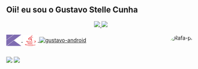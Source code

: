 ## Oii! eu sou o Gustavo Stelle Cunha
<div align="center">
  <a href="https://github.com/gostavoSC">
  <img height="180em" src="https://github-readme-stats.vercel.app/api?username=gostavosc&show_icons=true&theme=tokyonight&include_all_commits=true&count_private=true"/>
  <img height="180em" src="https://github-readme-stats.vercel.app/api/top-langs/?username=gostavosc&layout=compact&langs_count=7&theme=tokyonight"/>
</div>
<div style="display: inline_block"><br>
  <img align="center" alt="gustavo-kt" height="30" width="40" src="https://raw.githubusercontent.com/devicons/devicon/master/icons/kotlin/kotlin-plain.svg">
  <img align="center" alt="gustavo-java" height="30" width="40" src="https://raw.githubusercontent.com/devicons/devicon/master/icons/java/java-plain.svg">
  <img align="center" alt="gustavo-android" height="30" width="40" src="https://cdn.jsdelivr.net/gh/devicons/devicon/icons/android/android-original-wordmark.svg">
  
  <img align="right" alt="Rafa-pic" height="150" style="border-radius:50px;" src="https://encrypted-tbn0.gstatic.com/images?q=tbn:ANd9GcQBohqv660SQcUwfGtmo1cG1lh-zqGwB7da4w&usqp=CAU">
</div>
  
  ##
 
<div>
  <a href="https://instagram.com/gostavo_sc" target="_blank"><img src="https://img.shields.io/badge/-Instagram-%23E4405F?style=for-the-badge&logo=instagram&logoColor=white" target="_blank"></a>
 <!--<a href="https://discord.gg/wagxzStdcR" target="_blank"><img src="https://img.shields.io/badge/Discord-7289DA?style=for-the-badge&logo=discord&logoColor=white" target="_blank"></a> -->
  <a href = "mailto:gustavostellec@gmail.com"><img src="https://img.shields.io/badge/-Gmail-%23333?style=for-the-badge&logo=gmail&logoColor=white" target="_blank"></a>
  
  </div>
  
